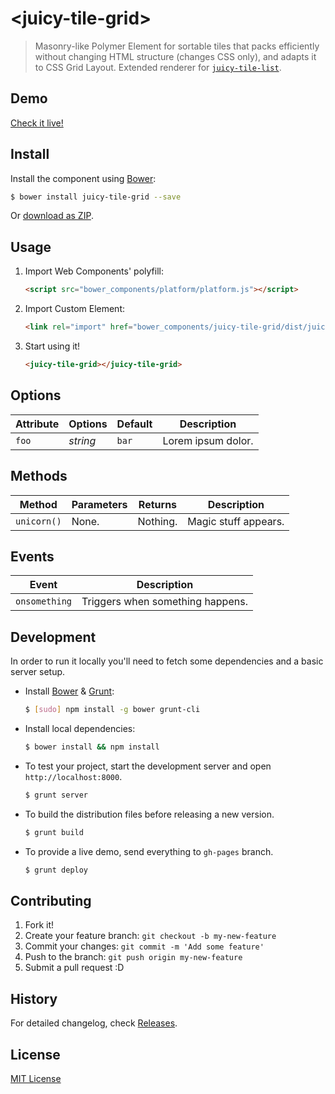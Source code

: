 # &lt;juicy-tile-grid&gt;

> Masonry-like Polymer Element for sortable tiles that packs efficiently without changing HTML structure (changes CSS only), and adapts it to CSS Grid Layout.
> Extended renderer for [`juicy-tile-list`](Juicy/juicy-tile-list).

## Demo

[Check it live!](http://Juicy.github.io/juicy-tile-grid)

## Install

Install the component using [Bower](http://bower.io/):

```sh
$ bower install juicy-tile-grid --save
```

Or [download as ZIP](https://github.com/Juicy/juicy-tile-grid/archive/master.zip).

## Usage

1. Import Web Components' polyfill:

    ```html
    <script src="bower_components/platform/platform.js"></script>
    ```

2. Import Custom Element:

    ```html
    <link rel="import" href="bower_components/juicy-tile-grid/dist/juicy-tile-grid.html">
    ```

3. Start using it!

    ```html
    <juicy-tile-grid></juicy-tile-grid>
    ```

## Options

Attribute     | Options     | Default      | Description
---           | ---         | ---          | ---
`foo`         | *string*    | `bar`        | Lorem ipsum dolor.

## Methods

Method        | Parameters   | Returns     | Description
---           | ---          | ---         | ---
`unicorn()`   | None.        | Nothing.    | Magic stuff appears.

## Events

Event         | Description
---           | ---
`onsomething` | Triggers when something happens.

## Development

In order to run it locally you'll need to fetch some dependencies and a basic server setup.

* Install [Bower](http://bower.io/) & [Grunt](http://gruntjs.com/):

    ```sh
    $ [sudo] npm install -g bower grunt-cli
    ```

* Install local dependencies:

    ```sh
    $ bower install && npm install
    ```

* To test your project, start the development server and open `http://localhost:8000`.

    ```sh
    $ grunt server
    ```

* To build the distribution files before releasing a new version.

    ```sh
    $ grunt build
    ```

* To provide a live demo, send everything to `gh-pages` branch.

    ```sh
    $ grunt deploy
    ```

## Contributing

1. Fork it!
2. Create your feature branch: `git checkout -b my-new-feature`
3. Commit your changes: `git commit -m 'Add some feature'`
4. Push to the branch: `git push origin my-new-feature`
5. Submit a pull request :D

## History

For detailed changelog, check [Releases](https://github.com/Juicy/juicy-tile-grid/releases).

## License

[MIT License](http://opensource.org/licenses/MIT)
